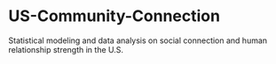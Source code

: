 # US-Community-Connection
Statistical modeling and data analysis on social connection and human relationship strength in the U.S.
